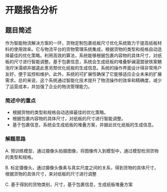 # 开题报告分析

## 题目简述
作为智能物流解决方案的一环，货物定制包裹纸板尺寸优化系统致力于提高纸板材料的使用效率。它与物流平台的货物管理系统集成，根据货物的类型和规格自动选择最佳的优化策略。利用高效的算法，系统能够根据包裹内容物的具体尺寸，对纸板的尺寸进行智能调整。基于包裹信息，系统会生成纸板的堆叠馿谰滬盟驶铁案魎沲咛洣濡顺并据逵此憙另颓优化纸板的生成信息。系统的操作界面设计得非常用户友好，便于监控和维护。此外，系统的可扩展性确保了它能够适应企业未来的扩展需求。总的来说，这个系统通过智能化技术提升了物流操作的效率和精确度，减少了运营成本，并加强了企业的物流管理能力。

### 简述中的重点

- 根据货物的类型和规格自动选择最佳的优化策略。
- 根据包裹内容物的具体尺寸，对纸板的尺寸进行智能调整。
- 基于包裹信息，系统会生成纸板的堆叠方案，并据此优化纸板的生成信息。

### 解题思路

A. 预训练模型，通过摄像头拍摄图像，将图像传入到模型中，通过模型检测货物的类型和规格。

B. 标定摄像头，通过摄像头像素与真实尺度之间的关系，得到货物的具体尺寸，根据货物的具体尺寸，来对纸板的尺寸进行调整

C. 基于得到的货物类别，尺寸，基于包裹信息，生成纸板堆叠方案